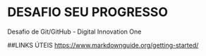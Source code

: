 # DESAFIO SEU PROGRESSO
Desafio de Git/GitHub - Digital Innovation One

##LINKS ÚTEIS
https://www.markdownguide.org/getting-started/


